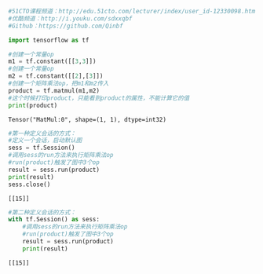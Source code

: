 ```python
#51CTO课程频道：http://edu.51cto.com/lecturer/index/user_id-12330098.html
#优酷频道：http://i.youku.com/sdxxqbf
#Github：https://github.com/Qinbf
```


```python
import tensorflow as tf
```


```python
#创建一个常量op
m1 = tf.constant([[3,3]])
#创建一个常量op
m2 = tf.constant([[2],[3]])
#创建一个矩阵乘法op，把m1和m2传入
product = tf.matmul(m1,m2)
#这个时候打印product，只能看到product的属性，不能计算它的值
print(product)
```

    Tensor("MatMul:0", shape=(1, 1), dtype=int32)
    


```python
#第一种定义会话的方式：
#定义一个会话，启动默认图
sess = tf.Session()
#调用sess的run方法来执行矩阵乘法op
#run(product)触发了图中3个op
result = sess.run(product)
print(result)
sess.close()
```

    [[15]]
    


```python
#第二种定义会话的方式：
with tf.Session() as sess:
    #调用sess的run方法来执行矩阵乘法op
    #run(product)触发了图中3个op
    result = sess.run(product)
    print(result)
```

    [[15]]
    


```python

```
